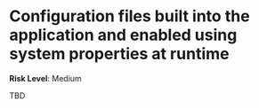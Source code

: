 # Configuration files built into the application and enabled using system properties at runtime

**Risk Level**: Medium

TBD
